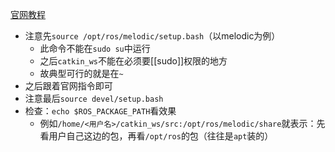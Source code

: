 [官网教程](http://wiki.ros.org/catkin/Tutorials/create_a_workspace)
- 注意先`source /opt/ros/melodic/setup.bash`（以melodic为例）
  - 此命令不能在`sudo su`中运行
  - 之后`catkin_ws`不能在必须要[[sudo]]权限的地方
  - 故典型可行的就是在`~`
- 之后跟着官网指令即可
- 注意最后`source devel/setup.bash`
- 检查：`echo $ROS_PACKAGE_PATH`看效果
  - 例如`/home/<用户名>/catkin_ws/src:/opt/ros/melodic/share`就表示：先看用户自己这边的包，再看`/opt/ros`的包（往往是`apt`装的）